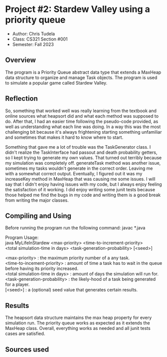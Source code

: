 # Project #2: Stardew Valley using a priority queue 

* Author: Chris Tudela
* Class: CS321 Section #001
* Semester: Fall 2023

## Overview

The program is a Priority Queue abstract data type that extends a MaxHeap
data structure to organize and manage Task objects. The program is used
to simulate a popular game called Stardew Valley.

## Reflection

So, something that worked well was really learning from the textbook
and online sources what heapsort did and what each method was 
supposed to do. After that, I had an easier time following the 
pseudo-code provided, as well as understanding what each line was 
doing. In a way this was the most challenging bit because it's always 
frightening starting something unfamiliar and sometimes that makes 
it hard to know where to start.

Something that gave me a lot of trouble was the TaskGenerator class.
I didn't realize the TaskInterface had passout and death probability
getters, so I kept trying to generate my own values. That turned out
terribly because my simulation was completely off. generateTask method
was another issue, sometimes my tasks wouldn't generate in the correct
order. Leaving me with a somewhat correct output. Eventually, I figured
out it was my increaseKey method in MaxHeap that was causing me some
issues. I will say that I didn't enjoy having issues with my code, but
I always enjoy feeling the satisfaction of it working. I did enjoy
writing some junit tests because those helped me find the bugs in my
code and writing them is a good break from writing the major classes.


## Compiling and Using

Before running the program run the following command: javac *.java

Program Usage: <br> 
java MyLifeInStardew \<max-priority> \<time-to-increment-priority> <br>
\<total simulation-time in days> \<task-generation-probability> [\<seed>] <br>

\<max-priority> : the maximum priority number of a any task. <br>
\<time-to-incement-priority> : amount of time a task has to wait in the queue before having its priority increased. <br>
\<total simulation-time in days> : amount of days the simulation will run for. <br>
\<task-generation-probability> : the likely-hood of a task being generated for a player. <br>
[\<seed>] : a (optional) seed value that generates certain results.


## Results 

The heapsort data structure maintains the max heap property for every
simulation run. The priority queue works as expected as it extends the
MaxHeap class. Overall, everything works as needed and all junit tests
cases are satisfied.

## Sources used

